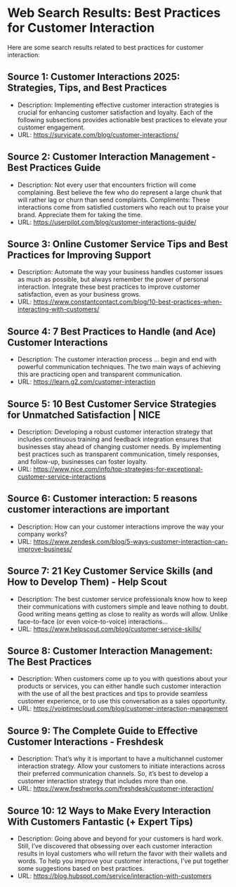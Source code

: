 # Web Search Results: Best Practices for Customer Interaction

Here are some search results related to best practices for customer interaction:

## Source 1: Customer Interactions 2025: Strategies, Tips, and Best Practices
- Description: Implementing effective customer interaction strategies is crucial for enhancing customer satisfaction and loyalty. Each of the following subsections provides actionable best practices to elevate your customer engagement.
- URL: https://survicate.com/blog/customer-interactions/

## Source 2: Customer Interaction Management - Best Practices Guide
- Description: Not every user that encounters friction will come complaining. Best believe the few who do represent a large chunk that will rather lag or churn than send complaints. Compliments: These interactions come from satisfied customers who reach out to praise your brand. Appreciate them for taking the time.
- URL: https://userpilot.com/blog/customer-interactions-guide/

## Source 3: Online Customer Service Tips and Best Practices for Improving Support
- Description: Automate the way your business handles customer issues as much as possible, but always remember the power of personal interaction. Integrate these best practices to improve customer satisfaction, even as your business grows.
- URL: https://www.constantcontact.com/blog/10-best-practices-when-interacting-with-customers/

## Source 4: 7 Best Practices to Handle (and Ace) Customer Interactions
- Description: The customer interaction process ... begin and end with powerful communication techniques. The two main ways of achieving this are practicing open and transparent communication.
- URL: https://learn.g2.com/customer-interaction

## Source 5: 10 Best Customer Service Strategies for Unmatched Satisfaction | NICE
- Description: Developing a robust customer interaction strategy that includes continuous training and feedback integration ensures that businesses stay ahead of changing customer needs. By implementing best practices such as transparent communication, timely responses, and follow-up, businesses can foster loyalty.
- URL: https://www.nice.com/info/top-strategies-for-exceptional-customer-service-interactions

## Source 6: Customer interaction: 5 reasons customer interactions are important
- Description: How can your customer interactions improve the way your company works?
- URL: https://www.zendesk.com/blog/5-ways-customer-interaction-can-improve-business/

## Source 7: 21 Key Customer Service Skills (and How to Develop Them) - Help Scout
- Description: The best customer service professionals know how to keep their communications with customers simple and leave nothing to doubt. Good writing means getting as close to reality as words will allow. Unlike face-to-face (or even voice-to-voice) interactions...
- URL: https://www.helpscout.com/blog/customer-service-skills/

## Source 8: Customer Interaction Management: The Best Practices
- Description: When customers come up to you with questions about your products or services, you can either handle such customer interaction with the use of all the best practices and tips to provide seamless customer experience, or to use this conversation as a sales opportunity.
- URL: https://voiptimecloud.com/blog/customer-interaction-management

## Source 9: The Complete Guide to Effective Customer Interactions - Freshdesk
- Description: That’s why it is important to have a multichannel customer interaction strategy. Allow your customers to initiate interactions across their preferred communication channels. So, it’s best to develop a customer interaction strategy that includes more than one.
- URL: https://www.freshworks.com/freshdesk/customer-interaction/

## Source 10: 12 Ways to Make Every Interaction With Customers Fantastic (+ Expert Tips)
- Description: Going above and beyond for your customers is hard work. Still, I’ve discovered that obsessing over each customer interaction results in loyal customers who will return the favor with their wallets and words. To help you improve your customer interactions, I’ve put together some suggestions based on best practices.
- URL: https://blog.hubspot.com/service/interaction-with-customers
